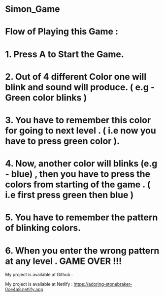 # Simon_Game

# Flow of Playing this Game :

# 1. Press A to Start the Game.
# 2. Out of 4 different Color one will blink and sound will produce.  ( e.g - Green color blinks )
# 3. You have to remember this color for going to next level . ( i.e now you have to press green color ).
# 4. Now, another color will blinks (e.g - blue) , then you have to press the colors from starting of the game . ( i.e first press green then blue )
# 5. You have to remember the pattern of blinking colors.
# 6. When you enter the wrong pattern at any level . GAME OVER !!!

 My project is available at Github : 
 
 
 
 My project is available at Netlify : https://adoring-stonebraker-0ce4a8.netlify.app
